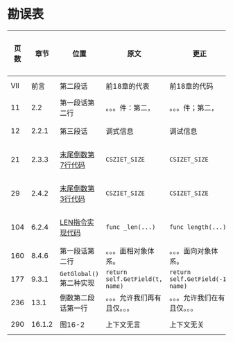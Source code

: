 # 勘误表

页数		| 章节		| 位置					| 原文								| 更正								| 读者					| 更正版次
------- | --------- | --------------------- | --------------------------------- | --------------------------------- | --------------------- | ---------
VII		| 前言		| 第二段话				| 前18章的代表						| 前18章的代码						| ![moon][moon]			| 
11		| 2.2		| 第一段话第二行			| 。。。件：第二，						| 。。。件；第二，						| ![moon][moon]			| 
12		| 2.2.1		| 第三段话				| 调式信息							| 调试信息							| ![泡泡][泡泡]			| 
21		| 2.3.3		|[末尾倒数第7行代码][p21]	| `CSZIET_SIZE`						| `CSIZET_SIZE`						| ![小灰先生][小灰先生]	| 
29		| 2.4.2		|[末尾倒数第3行代码][p29]	| `CSZIET_SIZE`						| `CSIZET_SIZE`						| ![小灰先生][小灰先生]	| 
104		| 6.2.4		|[LEN指令实现代码][p104]	| `func _len(...)`					| `func length(...)`				| ![小灰先生][小灰先生]	| 
160		| 8.4.6		| 第一段话第二行			| 。。。面相对象体系。					| 。。。面向对象体系。					| ![泡泡][泡泡]			| 
177		| 9.3.1		| `GetGlobal()`第二种实现	| `return self.GetField(t, name)`	| `return self.GetField(-1, name)`	| ![泡泡][泡泡]			| 
236		| 13.1		| 倒数第二段话第一行		| 。。。允许我们再有且仅。。。			| 。。。允许我们在有且仅。。。			| ![泡泡][泡泡]			| 
290		| 16.1.2	| 图16-2					| 上下文无言							| 上下文无关							| ![moon][moon]			| 

[moon]: https://github.com/zxh0/luago-book/blob/master/readers/moon.png?raw=true "moon"
[泡泡]: https://github.com/zxh0/luago-book/blob/master/readers/paopao.jpeg?raw=true "泡泡"
[小灰先生]: https://github.com/zxh0/luago-book/blob/master/readers/小灰先生.jpeg?raw=true "小灰先生"

[p21]: https://github.com/zxh0/luago-book/blob/master/code/go/ch02/src/luago/binchunk/binary_chunk.go#L9
[p29]: https://github.com/zxh0/luago-book/blob/master/code/go/ch02/src/luago/binchunk/reader.go#L70
[p104]: https://github.com/zxh0/luago-book/blob/master/code/go/ch06/src/luago/vm/inst_operators.go#L100

